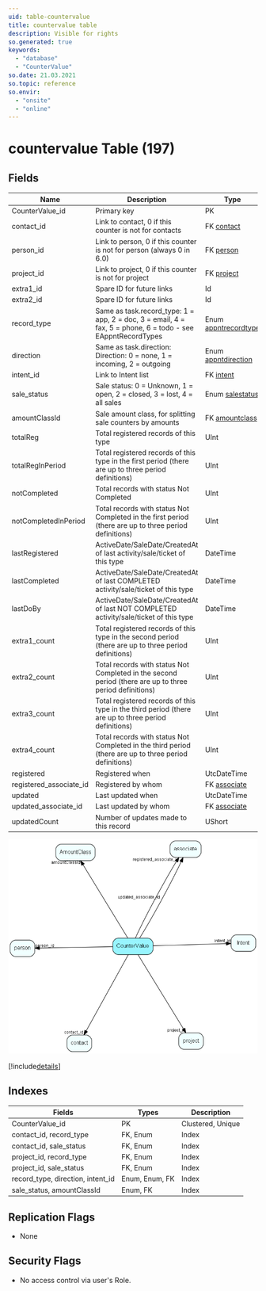 ```yaml
---
uid: table-countervalue
title: countervalue table
description: Visible for rights
so.generated: true
keywords:
  - "database"
  - "CounterValue"
so.date: 21.03.2021
so.topic: reference
so.envir:
  - "onsite"
  - "online"
---
```


# countervalue Table (197)

## Fields

| Name | Description | Type | Null |
|------|-------------|------|:----:|
|CounterValue\_id|Primary key|PK| |
|contact\_id|Link to contact, 0 if this counter is not for contacts|FK [contact](contact.md)| |
|person\_id|Link to person, 0 if this counter is not for person (always 0 in 6.0)|FK [person](person.md)| |
|project\_id|Link to project, 0 if this counter is not for project|FK [project](project.md)| |
|extra1\_id|Spare ID for future links|Id| |
|extra2\_id|Spare ID for future links|Id| |
|record\_type|Same as task.record_type: 1 = app, 2 = doc, 3 = email, 4 = fax, 5 = phone, 6 = todo - see EAppntRecordTypes|Enum [appntrecordtype](enums/appntrecordtype.md)| |
|direction|Same as task.direction: Direction: 0 = none, 1 = incoming, 2 = outgoing|Enum [appntdirection](enums/appntdirection.md)| |
|intent\_id|Link to Intent list|FK [intent](intent.md)| |
|sale\_status|Sale status: 0 = Unknown, 1 = open, 2 = closed, 3 = lost, 4 = all sales|Enum [salestatus](enums/salestatus.md)| |
|amountClassId|Sale amount class, for splitting sale counters by amounts|FK [amountclass](amountclass.md)| |
|totalReg|Total registered records of this type|UInt| |
|totalRegInPeriod|Total registered records of this type in the first period (there are up to three period definitions)|UInt| |
|notCompleted|Total records with status Not Completed|UInt| |
|notCompletedInPeriod|Total records with status Not Completed in the first period (there are up to three period definitions)|UInt| |
|lastRegistered|ActiveDate/SaleDate/CreatedAt of last activity/sale/ticket of this type|DateTime|&#x25CF;|
|lastCompleted|ActiveDate/SaleDate/CreatedAt of last COMPLETED activity/sale/ticket of this type|DateTime|&#x25CF;|
|lastDoBy|ActiveDate/SaleDate/CreatedAt of last NOT COMPLETED activity/sale/ticket of this type|DateTime|&#x25CF;|
|extra1\_count|Total registered records of this type in the second period (there are up to three period definitions)|UInt|&#x25CF;|
|extra2\_count|Total records with status Not Completed in the second period (there are up to three period definitions)|UInt|&#x25CF;|
|extra3\_count|Total registered records of this type in the third period (there are up to three period definitions)|UInt|&#x25CF;|
|extra4\_count|Total records with status Not Completed in the third period (there are up to three period definitions)|UInt|&#x25CF;|
|registered|Registered when|UtcDateTime| |
|registered\_associate\_id|Registered by whom|FK [associate](associate.md)| |
|updated|Last updated when|UtcDateTime| |
|updated\_associate\_id|Last updated by whom|FK [associate](associate.md)| |
|updatedCount|Number of updates made to this record|UShort| |


![CounterValue table relationship diagram](./media/CounterValue.png)

[!include[details](./includes/CounterValue.md)]

## Indexes

| Fields | Types | Description |
|--------|-------|-------------|
|CounterValue\_id |PK |Clustered, Unique |
|contact\_id, record\_type |FK, Enum |Index |
|contact\_id, sale\_status |FK, Enum |Index |
|project\_id, record\_type |FK, Enum |Index |
|project\_id, sale\_status |FK, Enum |Index |
|record\_type, direction, intent\_id |Enum, Enum, FK |Index |
|sale\_status, amountClassId |Enum, FK |Index |

## Replication Flags

* None

## Security Flags

* No access control via user's Role.

